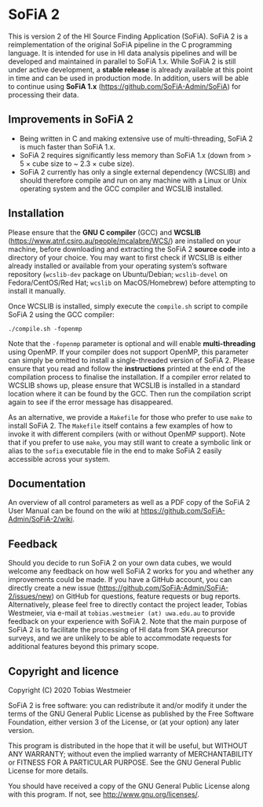 # SoFiA 2

This is version 2 of the HI Source Finding Application (SoFiA). SoFiA 2 is a reimplementation of the original SoFiA pipeline in the C programming language. It is intended for use in HI data analysis pipelines and will be developed and maintained in parallel to SoFiA 1.x. While SoFiA 2 is still under active development, a **stable release** is already available at this point in time and can be used in production mode. In addition, users will be able to continue using **SoFiA 1.x** (https://github.com/SoFiA-Admin/SoFiA) for processing their data.

## Improvements in SoFiA 2

* Being written in C and making extensive use of multi-threading, SoFiA 2 is much faster than SoFiA 1.x.
* SoFiA 2 requires significantly less memory than SoFiA 1.x (down from > 5 × cube size to ~ 2.3 × cube size).
* SoFiA 2 currently has only a single external dependency (WCSLIB) and should therefore compile and run on any machine with a Linux or Unix operating system and the GCC compiler and WCSLIB installed.

## Installation

Please ensure that the **GNU C compiler** (GCC) and **WCSLIB** (https://www.atnf.csiro.au/people/mcalabre/WCS/) are installed on your machine, before downloading and extracting the SoFiA 2 **source code** into a directory of your choice. You may want to first check if WCSLIB is either already installed or available from your operating system’s software repository (`wcslib-dev` package on Ubuntu/Debian; `wcslib-devel` on Fedora/CentOS/Red Hat; `wcslib` on MacOS/Homebrew) before attempting to install it manually.

Once WCSLIB is installed, simply execute the `compile.sh` script to compile SoFiA 2 using the GCC compiler:

`./compile.sh -fopenmp`

Note that the `-fopenmp` parameter is optional and will enable **multi-threading** using OpenMP. If your compiler does not support OpenMP, this parameter can simply be omitted to install a single-threaded version of SoFiA 2. Please ensure that you read and follow the **instructions** printed at the end of the compilation process to finalise the installation. If a compiler error related to WCSLIB shows up, please ensure that WCSLIB is installed in a standard location where it can be found by the GCC. Then run the compilation script again to see if the error message has disappeared.

As an alternative, we provide a `Makefile` for those who prefer to use `make` to install SoFiA 2. The `Makefile` itself contains a few examples of how to invoke it with different compilers (with or without OpenMP support). Note that if you prefer to use `make`, you may still want to create a symbolic link or alias to the `sofia` executable file in the end to make SoFiA 2 easily accessible across your system.

## Documentation

An overview of all control parameters as well as a PDF copy of the SoFiA 2 User Manual can be found on the wiki at https://github.com/SoFiA-Admin/SoFiA-2/wiki.

## Feedback

Should you decide to run SoFiA 2 on your own data cubes, we would welcome any feedback on how well SoFiA 2 works for you and whether any improvements could be made. If you have a GitHub account, you can directly create a new issue (https://github.com/SoFiA-Admin/SoFiA-2/issues/new) on GitHub for questions, feature requests or bug reports. Alternatively, please feel free to directly contact the project leader, Tobias Westmeier, via e-mail at `tobias.westmeier (at) uwa.edu.au` to provide feedback on your experience with SoFiA 2. Note that the main purpose of SoFiA 2 is to facilitate the processing of HI data from SKA precursor surveys, and we are unlikely to be able to accommodate requests for additional features beyond this primary scope.

## Copyright and licence

Copyright (C) 2020 Tobias Westmeier

SoFiA 2 is free software: you can redistribute it and/or modify it under the terms of the GNU General Public License as published by the Free Software Foundation, either version 3 of the License, or (at your option) any later version.

This program is distributed in the hope that it will be useful, but WITHOUT ANY WARRANTY; without even the implied warranty of MERCHANTABILITY or FITNESS FOR A PARTICULAR PURPOSE. See the GNU General Public License for more details.

You should have received a copy of the GNU General Public License  along with this program. If not, see http://www.gnu.org/licenses/.
